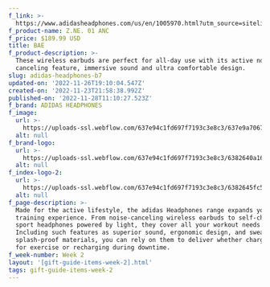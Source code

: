 ```yaml
---
f_link: >-
  https://www.adidasheadphones.com/us/en/1005970.html?utm_source=sitelink&amp;utm_medium=hypebe[%E2%80%A6]paign=giftindex_marketing_us_202211&amp;utm_content=zne01anc
f_product-name: Z.NE. 01 ANC
f_price: $189.99 USD
title: BAE
f_product-description: >-
  These wireless earbuds are perfect for all-day use with its active noise
  canceling feature, immersive sound and ultra comfortable design.
slug: adidas-headphones-b7
updated-on: '2022-11-26T19:10:04.547Z'
created-on: '2022-11-23T21:58:38.992Z'
published-on: '2022-11-28T11:10:27.523Z'
f_brand: ADIDAS HEADPHONES
f_image:
  url: >-
    https://uploads-ssl.webflow.com/637e94c1fd697f7193c3e8c3/637e9a7067baa63fbebbdb46_adidas_ZNE_01_ANC_NightGrey_01.png
  alt: null
f_brand-logo:
  url: >-
    https://uploads-ssl.webflow.com/637e94c1fd697f7193c3e8c3/6382640a16814d926ead0b01_WEEK02_ADIDAS_INDEXLOGO.png
  alt: null
f_index-logo-2:
  url: >-
    https://uploads-ssl.webflow.com/637e94c1fd697f7193c3e8c3/6382645fc50a51623582d39f_WEEK_03_HYPEBAE_PARTNER_LOGO.svg
  alt: null
f_page-description: >-
  Made for the active lifestyle, the adidas Headphones range expands your
  training experience. From noise-canceling wireless earbuds to self-charging
  sport headphones powered by light, they cover all your workout needs.
  Including such features as superior sound, ergonomic design, and sweat-and
  splash-proof materials, you can rely on them to deliver whether charging up
  for exercise or recharging during downtime.
f_week-number: Week 2
layout: '[gift-guide-items-week-2].html'
tags: gift-guide-items-week-2
---
```




